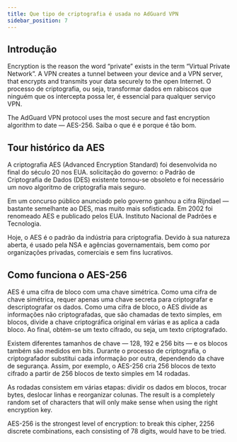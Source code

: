 ```yaml
---
title: Que tipo de criptografia é usada no AdGuard VPN
sidebar_position: 7
---
```


## Introdução

Encryption is the reason the word “private” exists in the term “Virtual Private Network”. A VPN creates a tunnel between your device and a VPN server, that encrypts and transmits your data securely to the open Internet. O processo de criptografia, ou seja, transformar dados em rabiscos que ninguém que os intercepta possa ler, é essencial para qualquer serviço VPN.

The AdGuard VPN protocol uses the most secure and fast encryption algorithm to date — AES-256. Saiba o que é e porque é tão bom.

## Tour histórico da AES

A criptografia AES (Advanced Encryption Standard) foi desenvolvida no final do século 20 nos EUA. solicitação do governo: o Padrão de Criptografia de Dados (DES) existente tornou-se obsoleto e foi necessário um novo algoritmo de criptografia mais seguro.

Em um concurso público anunciado pelo governo ganhou a cifra Rijndael — bastante semelhante ao DES, mas muito mais sofisticada. Em 2002 foi renomeado AES e publicado pelos EUA. Instituto Nacional de Padrões e Tecnologia.

Hoje, o AES é o padrão da indústria para criptografia. Devido à sua natureza aberta, é usado pela NSA e agências governamentais, bem como por organizações privadas, comerciais e sem fins lucrativos.

## Como funciona o AES-256

AES é uma cifra de bloco com uma chave simétrica. Como uma cifra de chave simétrica, requer apenas uma chave secreta para criptografar e descriptografar os dados. Como uma cifra de bloco, o AES divide as informações não criptografadas, que são chamadas de texto simples, em blocos, divide a chave criptográfica original em várias e as aplica a cada bloco. Ao final, obtém-se um texto cifrado, ou seja, um texto criptografado.

Existem diferentes tamanhos de chave — 128, 192 e 256 bits — e os blocos também são medidos em bits. Durante o processo de criptografia, o criptografador substitui cada informação por outra, dependendo da chave de segurança. Assim, por exemplo, o AES-256 cria 256 blocos de texto cifrado a partir de 256 blocos de texto simples em 14 rodadas.

As rodadas consistem em várias etapas: dividir os dados em blocos, trocar bytes, deslocar linhas e reorganizar colunas. The result is a completely random set of characters that will only make sense when using the right encryption key.

AES-256 is the strongest level of encryption: to break this cipher, 2256 discrete combinations, each consisting of 78 digits, would have to be tried.
